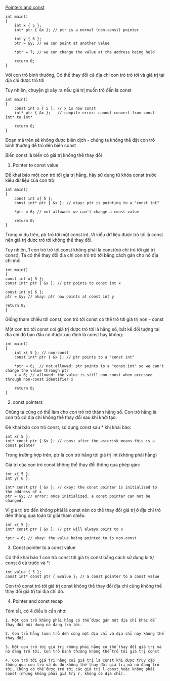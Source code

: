 [Pointers and const](https://www.learncpp.com/cpp-tutorial/pointers-and-const/)

    int main()
    {
        int x { 5 };
        int* ptr { &x }; // ptr is a normal (non-const) pointer

        int y { 6 };
        ptr = &y; // we can point at another value

        *ptr = 7; // we can change the value at the address being held

        return 0;
    }

Với con trỏ bình thường, Có thể thay đổi cả địa chỉ con trỏ trỏ tới và giá trị tại địa chỉ được trỏ tới

Tuy nhiên, chuyện gì xảy ra nếu giá trị muốn trỏ đến là const

    int main()
    {
        const int x { 5 }; // x is now const
        int* ptr { &x };   // compile error: cannot convert from const int* to int*

        return 0;
    }

Đoạn mã trên sẽ không được biên dịch - chúng ta không thể đặt con trỏ bình thường để trỏ đến biến const

Biến const là biến có giá trị không thể thay đổi

1. Pointer to const value

Để khai báo một con trỏ tới giá trị hằng, hãy sử dụng từ khóa const trước kiểu dữ liệu của con trỏ:

    int main()
    {
        const int x{ 5 };
        const int* ptr { &x }; // okay: ptr is pointing to a "const int"

        *ptr = 6; // not allowed: we can't change a const value

        return 0;
    }

Trong ví dụ trên, ptr trỏ tới một const int. Vì kiểu dữ liệu được trỏ tới là const nên giá trị được trỏ tới không thể thay đổi.

Tuy nhiên, 1 con trỏ trỏ tới const không phải là const(nó chỉ trỏ tới giá trị const), Ta có thể thay đổi địa chỉ con trỏ trỏ tới bằng cách gán cho nó địa chỉ mới.

    int main()
    {
    const int x{ 5 };
    const int* ptr { &x }; // ptr points to const int x

    const int y{ 6 };
    ptr = &y; // okay: ptr now points at const int y

    return 0;
    }

Giống tham chiếu tới const, con trỏ tới const có thể trỏ tới giá trị non - const

Một con trỏ tới const coi giá trị được trỏ tới là hằng số, bất kể đối tượng tại địa chỉ đó ban đầu có được xác định là const hay không:

    int main()
    {
        int x{ 5 }; // non-const
        const int* ptr { &x }; // ptr points to a "const int"

        *ptr = 6;  // not allowed: ptr points to a "const int" so we can't change the value through ptr
        x = 6; // allowed: the value is still non-const when accessed through non-const identifier x

        return 0;
    }

2. const pointers

Chúng ta cũng có thể làm cho con trỏ trở thành hằng số. Con trỏ hằng là con trỏ có địa chỉ không thể thay đổi sau khi khởi tạo.

Đẻ khai báo con trỏ const, sử dụng const sau * khi khai báo:

    int x{ 5 };
    int* const ptr { &x }; // const after the asterisk means this is a const pointer

Trong trường hợp trên, ptr là con trỏ hằng tới giá trị int (không phải hằng)

Giá trị của con trỏ const không thể thay đổi thông qua phép gán:

    int x{ 5 };
    int y{ 6 };

    int* const ptr { &x }; // okay: the const pointer is initialized to the address of x
    ptr = &y; // error: once initialized, a const pointer can not be changed.

Vì giá trị trỏ đến không phải là const nên có thể thay đổi giá trị ở địa chỉ trỏ đến thông qua toán tử giải tham chiếu.

    int x{ 5 };
    int* const ptr { &x }; // ptr will always point to x

    *ptr = 6; // okay: the value being pointed to is non-const

3. Const pointer to a const value

Có thể khai báo 1 con trỏ const tới giá trị const bằng cách sử dụng kí tự const ở cả trước và *:

    int value { 5 };
    const int* const ptr { &value }; // a const pointer to a const value

Con trổ const trỏ tới giá trị const không thể thay đổi địa chỉ cũng không thể thay đổi giá trị tại địa chỉ đó.

4. Pointer and const recap

Tóm tắt, có 4 điều b cần nhớ:

    1. Một con trỏ không phải hằng có thể được gán một địa chỉ khác để thay đổi nội dung nó đang trỏ tới.

    2. Con trỏ hằng luôn trỏ đến cùng một địa chỉ và địa chỉ này không thể thay đổi.

    3. Một con trỏ tới giá trị không phải hằng có thể thay đổi giá trị mà nó đang trỏ tới. Con trỏ bình thường không thể trỏ tới giá trị const

    4. Con trỏ tới giá trị hằng coi giá trị là const khi được truy cập thông qua con trỏ và do đó không thể thay đổi giá trị mà nó đang trỏ tới. Chúng có thể được trỏ tới các giá trị l const hoặc không phải const (nhưng không phải giá trị r, không có địa chỉ).